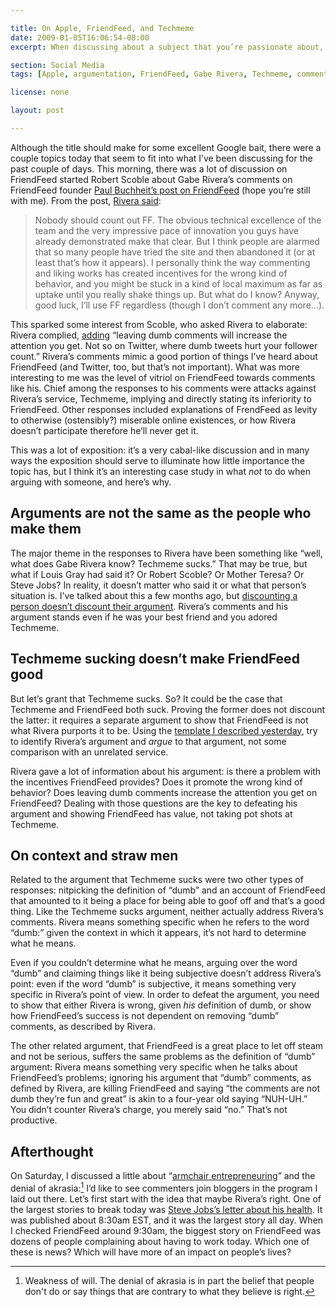 ```yaml
---

title: On Apple, FriendFeed, and Techmeme
date: 2009-01-05T16:06:54-08:00
excerpt: When discussing about a subject that you’re passionate about, it’s important to take a step back and figure out if you’re providing a reasonable argument about it.

section: Social Media
tags: [Apple, argumentation, FriendFeed, Gabe Rivera, Techmeme, commentary]

license: none

layout: post

---
```


Although the title should make for some excellent Google bait, there were a couple topics today that seem to fit into what I’ve been discussing for the past couple of days. This morning, there was a lot of discussion on FriendFeed started Robert Scoble about Gabe Rivera’s comments on FriendFeed founder [Paul Buchheit’s post on FriendFeed][1] (hope you’re still with me). From the post, [Rivera said][2]:

> Nobody should count out FF. The obvious technical excellence of the team and the very impressive pace of innovation you guys have already demonstrated make that clear. But I think people are alarmed that so many people have tried the site and then abandoned it (or at least that’s how it appears). I personally think the way commenting and liking works has created incentives for the wrong kind of behavior, and you might be stuck in a kind of local maximum as far as uptake until you really shake things up. But what do I know? Anyway, good luck, I’ll use FF regardless (though I don’t comment any more...).

This sparked some interest from Scoble, who asked Rivera to elaborate: Rivera complied, [adding][3] “leaving dumb comments will increase the attention you get. Not so on Twitter, where dumb tweets hurt your follower count.” Rivera’s comments mimic a good portion of things I’ve heard about FriendFeed (and Twitter, too, but that’s not important). What was more interesting to me was the level of vitriol on FriendFeed towards comments like his. Chief among the responses to his comments were attacks against Rivera’s service, Techmeme, implying and directly stating its inferiority to FriendFeed. Other responses included explanations of FrendFeed as levity to otherwise (ostensibly?) miserable online existences, or how Rivera doesn’t participate therefore he’ll never get it.

This was a lot of exposition: it’s a very cabal-like discussion and in many ways the exposition should serve to illuminate how little importance the topic has, but I think it’s an interesting case study in what *not* to do when arguing with someone, and here’s why.

## Arguments are not the same as the people who make them

The major theme in the responses to Rivera have been something like “well, what does Gabe Rivera know? Techmeme sucks.” That may be true, but what if Louis Gray had said it? Or Robert Scoble? Or Mother Teresa? Or Steve Jobs? In reality, it doesn’t matter who said it or what that person’s situation is. I’ve talked about this a few months ago, but [discounting a person doesn’t discount their argument][4]. Rivera’s comments and his argument stands even if he was your best friend and you adored Techmeme.

## Techmeme sucking doesn’t make FriendFeed good

But let’s grant that Techmeme sucks. So? It could be the case that Techmeme and FriendFeed both suck. Proving the former does not discount the latter: it requires a separate argument to show that FriendFeed is not what Rivera purports it to be. Using the [template I described yesterday][5], try to identify Rivera’s argument and *argue* to that argument, not some comparison with an unrelated service.

Rivera gave a lot of information about his argument: is there a problem with the incentives FriendFeed provides? Does it promote the wrong kind of behavior? Does leaving dumb comments increase the attention you get on FriendFeed? Dealing with those questions are the key to defeating his argument and showing FriendFeed has value, not taking pot shots at Techmeme.

## On context and straw men

Related to the argument that Techmeme sucks were two other types of responses: nitpicking the definition of “dumb” and an account of FriendFeed that amounted to it being a place for being able to goof off and that’s a good thing. Like the Techmeme sucks argument, neither actually address Rivera’s comments. Rivera means something specific when he refers to the word “dumb:” given the context in which it appears, it’s not hard to determine what he means.

Even if you couldn’t determine what he means, arguing over the word “dumb” and claiming things like it being subjective doesn’t address Rivera’s point: even if the word “dumb” is subjective, it means something very specific in Rivera’s point of view. In order to defeat the argument, you need to show that either Rivera is wrong, given *his* definition of dumb, or show how FriendFeed’s success is not dependent on removing “dumb” comments, as described by Rivera.

The other related argument, that FriendFeed is a great place to let off steam and not be serious, suffers the same problems as the definition of “dumb” argument: Rivera means something very specific when he talks about FriendFeed’s problems; ignoring his argument that “dumb” comments, as defined by Rivera, are killing FriendFeed and saying “the comments are not dumb they’re fun and great” is akin to a four-year old saying “NUH-UH.” You didn’t counter Rivera’s charge, you merely said “no.” That’s not productive.

## Afterthought

On Saturday, I discussed a little about “[armchair entrepreneuring][6]” and the denial of akrasia:[^1] I’d like to see commenters join bloggers in the program I laid out there. Let’s first start with the idea that maybe Rivera’s right. One of the largest stories to break today was [Steve Jobs’s letter about his health][7]. It was published about 8:30am EST, and it was the largest story all day. When I checked FriendFeed around 9:30am, the biggest story on FriendFeed was dozens of people complaining about having to work today. Which one of these is news? Which will have more of an impact on people’s lives?

[^1]: Weakness of will. The denial of akrasia is in part the belief that people don't do or say things that are contrary to what they believe is right.

[1]: http://paulbuchheit.blogspot.com/2009/01/overnight-success-takes-long-time.html "Overnight success takes a long time"
[2]: http://paulbuchheit.blogspot.com/2009/01/overnight-success-takes-long-time.html#comment-4887637 "Gabe Rivera's comment on ”Overnight success takes a long time”"
[3]: http://friendfeed.com/e/5247d64c-a5d3-5602-2313-5aecfb10e588/scobleizer-On-FF-leaving-dumb-comments-will/ "@scobleizer On FF, leaving dumb comments will increase the attention you get. Not so on Twitter, where dumb tweets hurt your follower count."
[4]: http://marktrapp.com/blog/2008/09/27/argumentation-its-not-just-trolls "Argumentation: it’s not just for trolls"
[5]: http://marktrapp.com/blog/2009/01/04/anatomy-argument "Anatomy of an Argument"
[6]: http://marktrapp.com/blog/2009/01/03/armchair-entrepeneuring "Armchair Entrepeneuring"
[7]: http://www.apple.com/pr/library/2009/01/05sjletter.html "Letter from Apple CEO Steve Jobs"
